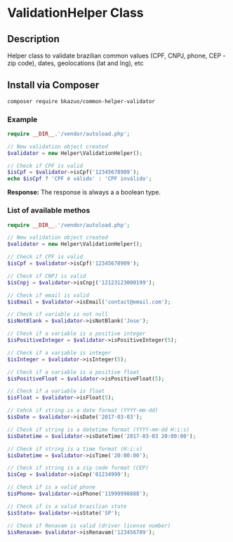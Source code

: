 # ValidationHelper Class
## Description
Helper class to validate brazilian common values (CPF, CNPJ, phone, CEP - zip code), dates, geolocations (lat and lng), etc

## Install via Composer
```bash
composer require bkazuo/common-helper-validator
``` 

### Example
```php
require __DIR__.'/vendor/autoload.php';

// New validation object created
$validator = new Helper\ValidationHelper();

// Check if CPF is valid
$isCpf = $validator->isCpf('12345678909');
echo $isCpf ? 'CPF é válido' : 'CPF inválido';
```

**Response:**
The response is always a a boolean type. 

### List of available methos

```php
require __DIR__.'/vendor/autoload.php';

// New validation object created
$validator = new Helper\ValidationHelper();

// Check if CPF is valid
$isCpf = $validator->isCpf('12345678909');

// Check if CNPJ is valid
$isCnpj = $validator->isCnpj('12123123000199');

// Check if email is valid
$isEmail = $validator->isEmail('contact@email.com');

// Check if variable is not null
$isNotBlank = $validator->isNotBlank('Jose');

// Check if a variable is a positive integer
$isPositiveInteger = $validator->isPositiveInteger(5);

// Check if a variable is integer
$isInteger = $validator->isInteger(5);

// Check if a variable is a positive float
$isPositiveFloat = $validator->isPositiveFloat(5);

// Check if a variable is float
$isFloat = $validator->isFloat(5);

// Cehck if string is a date format (YYYY-mm-dd)
$isDate = $validator->isDate('2017-03-03');

// Check if string is a datetime format (YYYY-mm-dd H:i:s)
$isDatetime = $validator->isDateTime('2017-03-03 20:00:00');

// Check if string is a time format (H:i:s)
$isDatetime = $validator->isTime('20:00:00');

// Check if string is a zip code format (CEP)
$isCep = $validator->isCep('01234999');

// Check if is a valid phone
$isPhone= $validator->isPhone('11999998888');

// Check if is a valid brazilian state
$isState= $validator->isState('SP');

// Check if Renavam is valid (driver license number)
$isRenavam= $validator->isRenavam('123456789');
```
